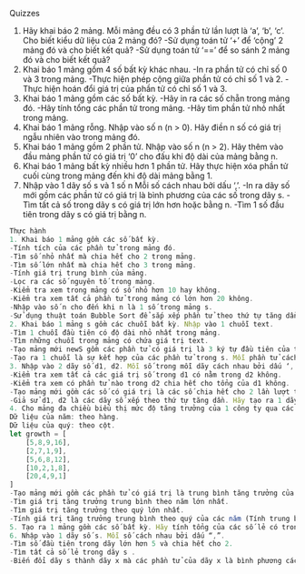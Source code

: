 Quizzes 
1. Hãy khai báo 2 mảng. Mỗi mảng đều có 3 phần tử lần lượt là ‘a’, ‘b’, ‘c’.
Cho biết kiểu dữ liệu của 2 mảng đó?
-Sử dụng toán tử ‘+’ để ‘cộng’ 2 mảng đó và cho biết kết quả?
-Sử dụng toán tử ‘==’ để so sánh 2 mảng đó và cho biết kết quả?
2. Khai báo 1 mảng gồm 4 số bất kỳ khác nhau.
-In ra phần tử có chỉ số 0 và 3 trong mảng.
-Thực hiện phép cộng giữa phần tử có chỉ số 1 và 2.
-Thực hiện hoán đổi giá trị của phần tử có chỉ số 1 và 3.
3. Khai báo 1 mảng gồm các số bất kỳ.
-Hãy in ra các số chẵn trong mảng đó.
-Hãy tính tổng các phần tử trong mảng.
-Hãy tìm phần tử nhỏ nhất trong mảng.
4. Khai báo 1 mảng rỗng. Nhập vào số n (n > 0). Hãy điền n số có giá trị ngẫu nhiên vào trong mảng đó.
5. Khai báo 1 mảng gồm 2 phần tử. Nhập vào số n (n > 2). Hãy thêm vào đầu mảng phần tử có giá trị ‘0’ cho đấu khi độ dài của mảng bằng n.
6. Khai báo 1 mảng bất kỳ nhiều hơn 1 phần tử. Hãy thực hiện xóa 
phần tử cuối cùng trong mảng đến khi độ dài mảng bằng 1.
7. Nhập vào 1 dãy số s và 1 số n Mỗi số cách nhau bởi dấu ‘,’. 
-In ra dãy số mới gồm các phần tử có giá trị là bình phương của các số trong dãy s.
-Tìm tất cả số trong dãy s có giá trị lớn hơn hoặc bằng n.
-Tìm 1 số đầu tiên trong dãy s có giá trị bằng n.


```jsx
Thực hành
1. Khai báo 1 mảng gồm các số bất kỳ. 
-Tính tích của các phần tử trong mảng đó.
-Tìm số nhỏ nhất mà chia hết cho 2 trong mảng.
-Tìm số lớn nhất mà chia hết cho 3 trong mảng.
-Tính giá trị trung bình của mảng.
-Lọc ra các số nguyên tố trong mảng.
-Kiểm tra xem trong mảng có số nhỏ hơn 10 hay không.
-Kiểm tra xem tất cả phần tử trong mảng có lớn hơn 20 không.
-Nhập vào số n cho đến khi n là 1 số trong mảng s.
-Sử dụng thuật toán Bubble Sort để sắp xếp phần tử theo thứ tự tăng dần. (https://www.geeksforgeeks.org/bubble-sort/)
2. Khai báo 1 mảng s gồm các chuỗi bất kỳ. Nhập vào 1 chuỗi text.
-Tìm 1 chuỗi đầu tiên có độ dài nhỏ nhất trong mảng.
-Tìm những chuỗi trong mảng có chứa giá trị text.
-Tạo mảng mới newS gồm các phần tử có giá trị là 3 ký tự đầu tiên của từng phần tử trong s.
-Tạo ra 1 chuỗi là sự kết hợp của các phần tử trong s. Mỗi phần tử cách nhau bởi dấu ‘-’.
3. Nhập vào 2 dãy số d1, d2. Mỗi số trong mỗi dãy cách nhau bởi dấu ‘,’.
-Kiểm tra xem tất cả các giá trị số trong d1 có nằm trong d2 không.
-Kiểm tra xem có phần tử nào trong d2 chia hết cho tổng của d1 không.
-Tạo mảng mới gồm các số có giá trị là các số chia hết cho 2 lần lượt trong d2 và d1.
-Giả sử d1, d2 là các dãy số xếp theo thứ tự tăng dần. Hãy tạo ra 1 dãy số theo thứ tự tăng dần bao gồm các số của d1 và d2 (Sử dụng core của thuật toán Merge Sort).(https://www.geeksforgeeks.org/merge-sort/?ref=lbp)
4. Cho mảng đa chiều biểu thị mức độ tăng trưởng của 1 công ty qua các quý và năm tương ứng.
Dữ liệu của năm: theo hàng.
Dữ liệu của quý: theo cột.
let growth = [
    [5,8,9,16],
    [2,7,1,9],
    [5,6,8,12],
    [10,2,1,8],
    [20,4,9,1]
]
-Tạo mảng mới gồm các phần tử có giá trị là trung bình tăng trưởng của từng năm (Tính trung bình theo hàng).
-Tìm giá trị tăng trưởng trung bình theo năm lớn nhất.
-Tìm giá trị tăng trưởng theo quý lớn nhất.
-Tính giá trị tăng trưởng trung bình theo quý của các năm (Tính trung bình theo cột).
5. Tạo ra 1 mảng gồm các số bất kỳ. Hãy tính tổng của các số lẻ có trong mảng.
6. Nhập vào 1 dãy số s. Mỗi số cách nhau bởi dấu “,”.
-Tìm số đầu tiên trong dãy lớn hơn 5 và chia hết cho 2.
-Tìm tất cả số lẻ trong dãy s .
-Biến đổi dãy s thành dãy x mà các phần tử của dãy x là bình phương các phần tử của dãy s.
```
